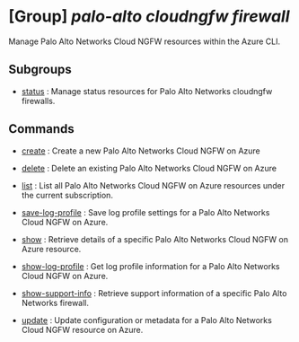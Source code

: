 # [Group] _palo-alto cloudngfw firewall_

Manage Palo Alto Networks Cloud NGFW resources within the Azure CLI.

## Subgroups

- [status](/Commands/palo-alto/cloudngfw/firewall/status/readme.md)
: Manage status resources for Palo Alto Networks cloudngfw firewalls.

## Commands

- [create](/Commands/palo-alto/cloudngfw/firewall/_create.md)
: Create a new Palo Alto Networks Cloud NGFW on Azure

- [delete](/Commands/palo-alto/cloudngfw/firewall/_delete.md)
: Delete an existing Palo Alto Networks Cloud NGFW on Azure

- [list](/Commands/palo-alto/cloudngfw/firewall/_list.md)
: List all Palo Alto Networks Cloud NGFW on Azure resources under the current subscription.

- [save-log-profile](/Commands/palo-alto/cloudngfw/firewall/_save-log-profile.md)
: Save log profile settings for a Palo Alto Networks Cloud NGFW on Azure.

- [show](/Commands/palo-alto/cloudngfw/firewall/_show.md)
: Retrieve details of a specific Palo Alto Networks Cloud NGFW on Azure resource.

- [show-log-profile](/Commands/palo-alto/cloudngfw/firewall/_show-log-profile.md)
: Get log profile information for a Palo Alto Networks Cloud NGFW on Azure.

- [show-support-info](/Commands/palo-alto/cloudngfw/firewall/_show-support-info.md)
: Retrieve support information of a specific Palo Alto Networks firewall.

- [update](/Commands/palo-alto/cloudngfw/firewall/_update.md)
: Update configuration or metadata for a Palo Alto Networks Cloud NGFW resource on Azure.
